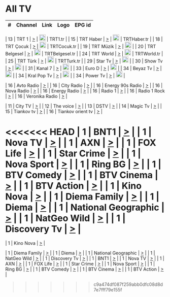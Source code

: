 <h1>All TV</h1>

| #   | Channel        | Link  | Logo | EPG id |
|:---:|:--------------:|:-----:|:----:|:------:|

| 13  | TRT 1            | [>](https://tv-trt1.medya.trt.com.tr/master.m3u8) | <img height="20" src="https://i.imgur.com/j786OLG.png"/> | TRT1.tr |
| 15  | TRT Haber        | [>](https://tv-trthaber.medya.trt.com.tr/master.m3u8) | <img height="20" src="https://i.imgur.com/OVfo8Ab.png"/> | TRTHaber.tr |
| 18  | TRT Çocuk        | [>](https://tv-trtcocuk.medya.trt.com.tr/master.m3u8) | <img height="20" src="https://i.imgur.com/QLFmD6d.png"/> | TRTCocuk.tr |
| 19  | TRT Müzik        | [>](https://tv-trtmuzik.medya.trt.com.tr/master.m3u8) | <img height="20" src="https://i.imgur.com/fIVFCEd.png"/> |
| 20  | TRT Belgesel     | [>](https://tv-trtbelgesel.medya.trt.com.tr/master.m3u8) | <img height="20" src="https://i.imgur.com/MGO87pe.png"/> | TRTBelgesel.tr |
| 24  | TRT World        | [>](https://tv-trtworld.medya.trt.com.tr/master.m3u8) | <img height="20" src="https://i.imgur.com/JEA2xpv.png"/> | TRTWorld.tr |
| 25  | TRT Türk         | [>](https://tv-trtturk.medya.trt.com.tr/master.m3u8) | <img height="20" src="https://i.imgur.com/OSTOQNw.png"/> | TRTTurk.tr |
| 29  | Star Tv   | [>](https://dogus-live.daioncdn.net/startv/startv_360p.m3u8) | <img height="20" src="https://i.imgur.com/IebUZx1.png"/> |
| 30  | Show Tv     | [>](https://ciner-live.daioncdn.net/showtv/showtv.m3u8) | <img height="20" src="https://i.imgur.com/IebUZx1.png"/> |
| 31  | Kanal 7     | [>](https://kanal7-live.daioncdn.net/kanal7/kanal7.m3u8) | <img height="20" src="https://i.imgur.com/IebUZx1.png"/> |
| 33  | Euro D    | [>](https://www.youtube.com/user/KanalD/live) | <img height="20" src="https://i.imgur.com/IebUZx1.png"/> |
| 34  | Beyaz Tv     | [>](https://beyaztv-live.daioncdn.net/beyaztv/beyaztv.m3u8) | <img height="20" src="https://i.imgur.com/IebUZx1.png"/> |
| 34  | Kral Pop Tv     | [>](https://www.youtube.com/watch?v=GuFTuKoXepw) | <img height="20" src="https://i.imgur.com/IebUZx1.png"/> |
| 34  | Power Tv     | [>](https://livetv.powerapp.com.tr/powerTV/powerhd.smil/chunklist.m3u8) | <img height="20" src="https://i.imgur.com/IebUZx1.png"/> |

| 16  | Avto Radio | [>](http://stream.metacast.eu/avtoradio.mp3.m3u) |
| 16  | City Radio | [>](http://stream.metacast.eu/city.aac.m3u) |
| 16  | Energy 90s Radio | [>](http://stream.metacast.eu/energy-90s.m3u) |
| 16  | Nova Radio | [>](http://stream.metacast.eu/nova.aac.m3u) |
| 16  | Energy Radio | [>](http://stream.metacast.eu/nrj.aac.m3u) |
| 16  | Radio 1 | [>](http://stream.metacast.eu/radio1.aac.m3u) |
| 16  | Radio 1 Rock | [>](http://stream.metacast.eu/radio1rock.aac.m3u) |
| 16  | Veronika Radio | [>](http://stream.metacast.eu/veronika.aac.m3u) |

| 11  | City TV | [>](https://tv.city.bg/play/tshls/citytv/index.m3u8) |
| 12  | The voice | [>](https://bss1.neterra.tv/thevoice/thevoice.m3u8) |
| 13  | DSTV | [>](http://46.249.95.140:8081/hls/data.m3u8) |
| 14  | Magic Tv | [>](https://bss1.neterra.tv/magictv/magictv.m3u8) |
| 15  | Tiankov tv | [>](https://streamer103.neterra.tv/tiankov-folk/live.m3u8) |
| 16  | Tiankov orient tv | [>](https://streamer103.neterra.tv/tiankov-orient/live.m3u8) |

<<<<<<< HEAD
| 1 | BNT1 | [>](https://ymkaya.xyz:36982/tv/bnt1/playlist.m3u8?wmsAuthSign=c2VydmVyX3RpbWU9My8yNi8yMDI1IDE6Mjk6MzcgUE0maGFzaF92YWx1ZT1VWjVYdzlqMkRWQ2NCQTk2UmpXSm1nPT0mdmFsaWRtaW51dGVzPTYw) |
| 1 | Nova TV | [>](https://ymkaya.xyz:36982/tv/novatv/playlist.m3u8?wmsAuthSign=c2VydmVyX3RpbWU9My8yNi8yMDI1IDE6Mjk6NDggUE0maGFzaF92YWx1ZT1CVVl5Z3RPOE9zOVl0OTFOMFB5Rk9nPT0mdmFsaWRtaW51dGVzPTYw) |
| 1 | AXN | [>](https://ymkaya.xyz:36982/tv/axn/playlist.m3u8?wmsAuthSign=c2VydmVyX3RpbWU9My8yNi8yMDI1IDE6MzA6MDAgUE0maGFzaF92YWx1ZT1TTkg2UWFoN3NCQVNET1FSaG5nMmZRPT0mdmFsaWRtaW51dGVzPTYw) |
| 1 | FOX Life | [>](https://ymkaya.xyz:36982/tv/foxlife/playlist.m3u8?wmsAuthSign=c2VydmVyX3RpbWU9My8yNi8yMDI1IDE6MzA6MTAgUE0maGFzaF92YWx1ZT16UEh3WnBwV29MRzljNlVGQ2xtbk9BPT0mdmFsaWRtaW51dGVzPTYw) |
| 1 | Star Crime | [>](https://ymkaya.xyz:36982/tv/foxcrime/playlist.m3u8?wmsAuthSign=c2VydmVyX3RpbWU9My8yNi8yMDI1IDE6MzA6MzggUE0maGFzaF92YWx1ZT0vdkNZVjVkQ2ZKczRtVzdCTTgvcXpnPT0mdmFsaWRtaW51dGVzPTYw) |
| 1 | Nova Sport | [>](https://ymkaya.xyz:36982/tv/novasport/playlist.m3u8?wmsAuthSign=c2VydmVyX3RpbWU9My8yNi8yMDI1IDE6MzA6NDcgUE0maGFzaF92YWx1ZT1PY0VvM0EwS3MrYTUvYXVvY3FQUjJBPT0mdmFsaWRtaW51dGVzPTYw) |
| 1 | Ring BG | [>](https://ymkaya.xyz:36982/tv/ringbg/playlist.m3u8?wmsAuthSign=c2VydmVyX3RpbWU9My8yNi8yMDI1IDE6MzA6NTggUE0maGFzaF92YWx1ZT1rTW9qbnJ0c2cxN3IrWTRXQVBzMFpRPT0mdmFsaWRtaW51dGVzPTYw) |
| 1 | BTV Comedy | [>](https://ymkaya.xyz:36982/tv/btvcomedy/playlist.m3u8?wmsAuthSign=c2VydmVyX3RpbWU9My8yNi8yMDI1IDE6MzE6MDcgUE0maGFzaF92YWx1ZT0wVVJvK1Y3a0lvNjdvQlJhOEszemJBPT0mdmFsaWRtaW51dGVzPTYw) |
| 1 | BTV Cinema | [>](https://ymkaya.xyz:36982/tv/btvcinema/playlist.m3u8?wmsAuthSign=c2VydmVyX3RpbWU9My8yNi8yMDI1IDE6MzE6MTggUE0maGFzaF92YWx1ZT1nM2szL3VZVUxNZWt6eG93aFVUY25RPT0mdmFsaWRtaW51dGVzPTYw) |
| 1 | BTV Action | [>](https://ymkaya.xyz:36982/tv/btvaction/playlist.m3u8?wmsAuthSign=c2VydmVyX3RpbWU9My8yNi8yMDI1IDE6MzE6MjcgUE0maGFzaF92YWx1ZT00R0JEVC9FOS9BNkdDa1Rtemg0cUF3PT0mdmFsaWRtaW51dGVzPTYw) |
| 1 | Kino Nova | [>](https://ymkaya.xyz:36982/tv/kinonova/playlist.m3u8?wmsAuthSign=c2VydmVyX3RpbWU9My8yNi8yMDI1IDE6MzE6MzcgUE0maGFzaF92YWx1ZT01SURvRHg0aGJLTWlyN3JJSW1QS3NRPT0mdmFsaWRtaW51dGVzPTYw) |
| 1 | Diema Family | [>](https://ymkaya.xyz:36982/tv/diemafamily/playlist.m3u8?wmsAuthSign=c2VydmVyX3RpbWU9My8yNi8yMDI1IDE6MzE6NDcgUE0maGFzaF92YWx1ZT1vYjJDUENSMlo3dXE3UUh4UkZ6S0ZnPT0mdmFsaWRtaW51dGVzPTYw) |
| 1 | Diema | [>](https://ymkaya.xyz:36982/tv/diema/playlist.m3u8?wmsAuthSign=c2VydmVyX3RpbWU9My8yNi8yMDI1IDE6MzE6NTcgUE0maGFzaF92YWx1ZT12aHF3TDkwUTVGZ0RweHEzcmN2TVFBPT0mdmFsaWRtaW51dGVzPTYw) |
| 1 | National Geographic | [>](https://ymkaya.xyz:36982/tv/natgeo/playlist.m3u8?wmsAuthSign=c2VydmVyX3RpbWU9My8yNi8yMDI1IDE6MzI6MDcgUE0maGFzaF92YWx1ZT1DM2FjRE50ZWJFb1VGc1lWRHlDOVBRPT0mdmFsaWRtaW51dGVzPTYw) |
| 1 | NatGeo Wild | [>](https://ymkaya.xyz:36982/tv/natgeowild/playlist.m3u8?wmsAuthSign=c2VydmVyX3RpbWU9My8yNi8yMDI1IDE6MzI6MTYgUE0maGFzaF92YWx1ZT04YjFWTkdRTFhhOHlHWjUvM0dvK3lRPT0mdmFsaWRtaW51dGVzPTYw) |
| 1 | Discovery Tv | [>](https://ymkaya.xyz:36982/tv/discovery/playlist.m3u8?wmsAuthSign=c2VydmVyX3RpbWU9My8yNi8yMDI1IDE6MzI6MjcgUE0maGFzaF92YWx1ZT1uL3ZaYTREbEttYXk0VDBueFgwcHhnPT0mdmFsaWRtaW51dGVzPTYw) |
=======


| 1 | Kino Nova | [>](https://ymkaya.xyz:11336/tv/kinonova/playlist.m3u8?wmsAuthSign=c2VydmVyX3RpbWU9MS8yLzIwMjUgNDo0MDoyMCBBTSZoYXNoX3ZhbHVlPWlFS1FrWEtMMVRFM3l5YklUWUJQUHc9PSZ2YWxpZG1pbnV0ZXM9NjA=) |

| 1 | Diema Family | [>](https://ymkaya.xyz:11336/tv/diemafamily/playlist.m3u8?wmsAuthSign=c2VydmVyX3RpbWU9MS8yLzIwMjUgNDo0MDozMCBBTSZoYXNoX3ZhbHVlPUVUaTVKTldvZTF5WVVCM0YwL21kaXc9PSZ2YWxpZG1pbnV0ZXM9NjA=) |
| 1 | Diema | [>](https://ymkaya.xyz:11336/tv/diema/playlist.m3u8?wmsAuthSign=c2VydmVyX3RpbWU9MS8yLzIwMjUgNDo0MDo0MCBBTSZoYXNoX3ZhbHVlPVlYMWVJT2NuUjNpUTBsaytEUFFOS2c9PSZ2YWxpZG1pbnV0ZXM9NjA=) |
| 1 | National Geographic | [>](https://ymkaya.xyz:11336/tv/natgeo/playlist.m3u8?wmsAuthSign=c2VydmVyX3RpbWU9MS8yLzIwMjUgNDo0MTo0MSBBTSZoYXNoX3ZhbHVlPTJQTlVmcG5nYWx0M013eUhGRGxnd0E9PSZ2YWxpZG1pbnV0ZXM9NjA=) |
| 1 | NatGeo Wild | [>](https://ymkaya.xyz:11336/tv/natgeowild/playlist.m3u8?wmsAuthSign=c2VydmVyX3RpbWU9MS8yLzIwMjUgNDo0MTo1MSBBTSZoYXNoX3ZhbHVlPVl1OXZaTTliN0hGWEN3eDBYd1duNkE9PSZ2YWxpZG1pbnV0ZXM9NjA=) |
| 1 | Discovery Tv | [>](https://ymkaya.xyz:11336/tv/discovery/playlist.m3u8?wmsAuthSign=c2VydmVyX3RpbWU9MS8yLzIwMjUgNDo0MjowMSBBTSZoYXNoX3ZhbHVlPWtBQmdLNlY2RmQwWElzMVYzSDJyVkE9PSZ2YWxpZG1pbnV0ZXM9NjA=) |
| 1 | BNT1 | [>](https://ymkaya.xyz:11336/tv/bnt1/playlist.m3u8?wmsAuthSign=c2VydmVyX3RpbWU9MS8yLzIwMjUgNDozODozOCBBTSZoYXNoX3ZhbHVlPVVrMVlRQXpJWlhYeUh6ZFVpSC9NMUE9PSZ2YWxpZG1pbnV0ZXM9NjA=) |
| 1 | Nova TV | [>](https://ymkaya.xyz:11336/tv/novatv/playlist.m3u8?wmsAuthSign=c2VydmVyX3RpbWU9MS8yLzIwMjUgNDozODo0OCBBTSZoYXNoX3ZhbHVlPUVxQjh1a0ZzYkVGZU8zZDFGTzdreVE9PSZ2YWxpZG1pbnV0ZXM9NjA=) |
| 1 | AXN | [>](https://ymkaya.xyz:11336/tv/axn/playlist.m3u8?wmsAuthSign=c2VydmVyX3RpbWU9MS8yLzIwMjUgNDozODo1OCBBTSZoYXNoX3ZhbHVlPUpkWStGY1hkNXhaOVpPZ0thQ0FZL3c9PSZ2YWxpZG1pbnV0ZXM9NjA=) |
| 1 | FOX Life | [>](https://ymkaya.xyz:11336/tv/foxlife/playlist.m3u8?wmsAuthSign=c2VydmVyX3RpbWU9MS8yLzIwMjUgNDozOToxMCBBTSZoYXNoX3ZhbHVlPWt1ZDc1T3AzYlZDTjJnSy9TU0xJZlE9PSZ2YWxpZG1pbnV0ZXM9NjA=) |
| 1 | Star Crime | [>](https://ymkaya.xyz:11336/tv/foxcrime/playlist.m3u8?wmsAuthSign=c2VydmVyX3RpbWU9MS8yLzIwMjUgNDozOToyMCBBTSZoYXNoX3ZhbHVlPXIwVU45Nm9FR1l2enNkTG9TanBxbmc9PSZ2YWxpZG1pbnV0ZXM9NjA=) |
| 1 | Nova Sport | [>](https://ymkaya.xyz:11336/tv/novasport/playlist.m3u8?wmsAuthSign=c2VydmVyX3RpbWU9MS8yLzIwMjUgNDozOTozMCBBTSZoYXNoX3ZhbHVlPXlSZ0UxazVaM0xhSmc0NmR4T0c1T2c9PSZ2YWxpZG1pbnV0ZXM9NjA=) |
| 1 | Ring BG | [>](https://ymkaya.xyz:11336/tv/ringbg/playlist.m3u8?wmsAuthSign=c2VydmVyX3RpbWU9MS8yLzIwMjUgNDozOTo0MCBBTSZoYXNoX3ZhbHVlPTR4aUlFNHVUYWN4enY1WkVuOFZma2c9PSZ2YWxpZG1pbnV0ZXM9NjA=) |
| 1 | BTV Comedy | [>](https://ymkaya.xyz:11336/tv/btvcomedy/playlist.m3u8?wmsAuthSign=c2VydmVyX3RpbWU9MS8yLzIwMjUgNDozOTo1MCBBTSZoYXNoX3ZhbHVlPUtrMTJ2RHNTTUU1RFp1ZkVOdXFSK3c9PSZ2YWxpZG1pbnV0ZXM9NjA=) |
| 1 | BTV Cinema | [>](https://ymkaya.xyz:11336/tv/btvcinema/playlist.m3u8?wmsAuthSign=c2VydmVyX3RpbWU9MS8yLzIwMjUgNDozOTo1OSBBTSZoYXNoX3ZhbHVlPTZWcU9FZW56cG1NM1lrYy8xNE5NeHc9PSZ2YWxpZG1pbnV0ZXM9NjA=) |
| 1 | BTV Action | [>](https://ymkaya.xyz:11336/tv/btvaction/playlist.m3u8?wmsAuthSign=c2VydmVyX3RpbWU9MS8yLzIwMjUgNDo0MDoxMCBBTSZoYXNoX3ZhbHVlPUlDd0ErRkZVWThyMVZwR3c2REdGZ3c9PSZ2YWxpZG1pbnV0ZXM9NjA=) |
>>>>>>> c9a474df087f259abb0dfc08d8d7e7fff79e155f
